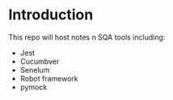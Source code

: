 # Introduction

This repo will host notes n SQA tools including:

- Jest
- Cucumbver
- Senelum
- Robot framework
- pymock

